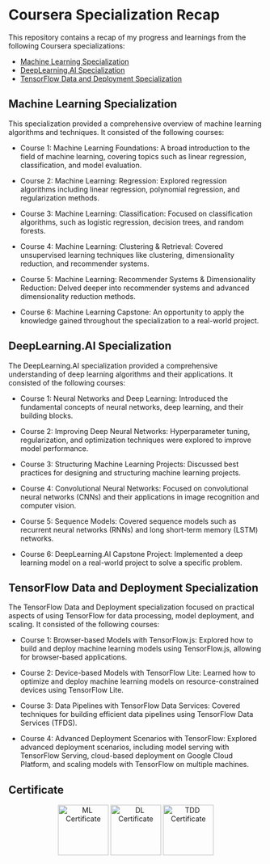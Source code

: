 # Coursera Specialization Recap

This repository contains a recap of my progress and learnings from the following Coursera specializations:

- [Machine Learning Specialization](https://www.coursera.org/specializations/machine-learning-introduction)
- [DeepLearning.AI Specialization](https://www.coursera.org/specializations/deep-learning)
- [TensorFlow Data and Deployment Specialization](https://www.coursera.org/specializations/tensorflow-data-and-deployment)

## Machine Learning Specialization

This specialization provided a comprehensive overview of machine learning algorithms and techniques. It consisted of the following courses:

* Course 1: Machine Learning Foundations: A broad introduction to the field of machine learning, covering topics such as linear regression, classification, and model evaluation.

* Course 2: Machine Learning: Regression: Explored regression algorithms including linear regression, polynomial regression, and regularization methods.

* Course 3: Machine Learning: Classification: Focused on classification algorithms, such as logistic regression, decision trees, and random forests.

* Course 4: Machine Learning: Clustering & Retrieval: Covered unsupervised learning techniques like clustering, dimensionality reduction, and recommender systems.

* Course 5: Machine Learning: Recommender Systems & Dimensionality Reduction: Delved deeper into recommender systems and advanced dimensionality reduction methods.

* Course 6: Machine Learning Capstone: An opportunity to apply the knowledge gained throughout the specialization to a real-world project.

## DeepLearning.AI Specialization

The DeepLearning.AI specialization provided a comprehensive understanding of deep learning algorithms and their applications. It consisted of the following courses:

* Course 1: Neural Networks and Deep Learning: Introduced the fundamental concepts of neural networks, deep learning, and their building blocks.

* Course 2: Improving Deep Neural Networks: Hyperparameter tuning, regularization, and optimization techniques were explored to improve model performance.

* Course 3: Structuring Machine Learning Projects: Discussed best practices for designing and structuring machine learning projects.

* Course 4: Convolutional Neural Networks: Focused on convolutional neural networks (CNNs) and their applications in image recognition and computer vision.

* Course 5: Sequence Models: Covered sequence models such as recurrent neural networks (RNNs) and long short-term memory (LSTM) networks.

* Course 6: DeepLearning.AI Capstone Project: Implemented a deep learning model on a real-world project to solve a specific problem.

## TensorFlow Data and Deployment Specialization

The TensorFlow Data and Deployment specialization focused on practical aspects of using TensorFlow for data processing, model deployment, and scaling. It consisted of the following courses:

* Course 1: Browser-based Models with TensorFlow.js: Explored how to build and deploy machine learning models using TensorFlow.js, allowing for browser-based applications.

* Course 2: Device-based Models with TensorFlow Lite: Learned how to optimize and deploy machine learning models on resource-constrained devices using TensorFlow Lite.

* Course 3: Data Pipelines with TensorFlow Data Services: Covered techniques for building efficient data pipelines using TensorFlow Data Services (TFDS).

* Course 4: Advanced Deployment Scenarios with TensorFlow: Explored advanced deployment scenarios, including model serving with TensorFlow Serving, cloud-based deployment on Google Cloud Platform, and scaling models with TensorFlow on multiple machines.

## Certificate
<p align="center">
  <img src="/assets/img/MLC.jpgg" alt="ML Certificate" style="height: 100px; width:100px;"/>
  <img src="/assets/img/DLC.jpgg" alt="DL Certificate" style="height: 100px; width:100px;"/>
  <img src="/assets/img/TDDC.jpgg" alt="TDD Certificate" style="height: 100px; width:100px;"/>
</p>

